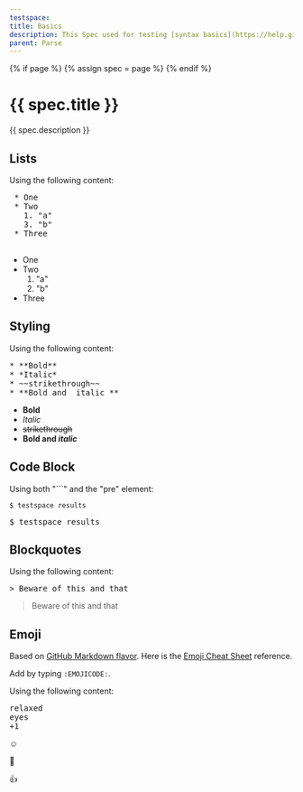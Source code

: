 ```yaml
---
testspace:
title: Basics
description: This Spec used for testing [syntax basics](https://help.github.com/en/articles/basic-writing-and-formatting-syntax). 
parent: Parse
---
```


{% if page %} {% assign spec = page %} {% endif %}

# {{ spec.title }}
{{ spec.description }}

## Lists
Using the following content:
<pre>
 * One
 * Two
   1. "a"
   3. "b"
 * Three
 </pre>


 * One
 * Two
   1. "a"
   3. "b"
 * Three


## Styling 
Using the following content:

<pre>
* **Bold**
* *Italic*
* ~~strikethrough~~
* **Bold and _italic_**
</pre>


* **Bold**
* *Italic*
* ~~strikethrough~~
* **Bold and _italic_**

## Code Block
Using both "```" and the "pre" element: 

```
$ testspace results
```

<pre>
$ testspace results
</pre>


## Blockquotes
Using the following content:

<pre>
> Beware of this and that
</pre>


> Beware of this and that

## Emoji
Based on [GitHub Markdown flavor](https://help.github.com/en/github/writing-on-github/basic-writing-and-formatting-syntax#using-emoji). Here is the [Emoji Cheat Sheet](https://www.webfx.com/tools/emoji-cheat-sheet/) reference. 

Add by typing `:EMOJICODE:`. 

Using the following content: 

<pre>
relaxed
eyes
+1
</pre>

:relaxed:

:eyes:

:+1:

